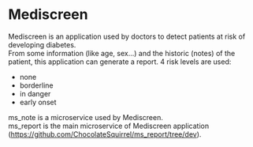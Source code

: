 # Mediscreen
Mediscreen is an application used by doctors to detect patients at risk of developing diabetes.  
From some information (like age, sex...) and the historic (notes) of the patient, this application can generate
a report. 4 risk levels are used:
* none
* borderline
* in danger
* early onset

ms_note is a microservice used by Mediscreen.  
ms_report is the main microservice of Mediscreen application (https://github.com/ChocolateSquirrel/ms_report/tree/dev).  